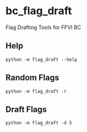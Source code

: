 # bc_flag_draft
Flag Drafting Tools for FFVI BC

## Help

`python -m flag_draft --help`

## Random Flags

`python -m flag_draft -r`

## Draft Flags

`python -m flag_draft -d 5`
